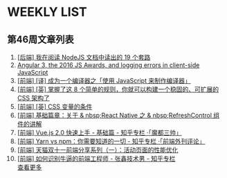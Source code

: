 # WEEKLY LIST        
## 第46周文章列表       
1. [[后端] 我在阅读 NodeJS 文档中读出的 19 个套路](http://gold.xitu.io/entry/58233a212f301e005c3b913a)       
2. [Angular 3, the 2016 JS Awards, and logging errors in client-side JavaScript](http://javascriptweekly.com/issues/309)       
3. [[前端] [译] 成为一个编译器之「使用 JavaScript 来制作编译器」](http://gold.xitu.io/entry/582343555bbb500059056d4b)       
4. [[前端] [英] 掌握了这 8 个简单的规则，你就可以构建一个稳固的、可扩展的 CSS 架构了](http://gold.xitu.io/entry/58219292128fe1005a190fd2)       
5. [[前端] [英] CSS 变量的条件](http://gold.xitu.io/entry/58219fe3128fe1005a19a08f)       
6. [[前端] 基础篇章：关于 & nbsp;React Native 之 & nbsp;RefreshControl 组件的讲解](http://gold.xitu.io/entry/5824f9fea22b9d00670a8271)       
7. [[前端] Vue.js 2.0 快速上手 - 基础篇 - 知乎专栏 ·「魔都三帅」](http://gold.xitu.io/entry/58234b9ba0bb9f0058d3be70)       
8. [[前端] Yarn vs npm：你需要知道的一切 - 知乎专栏 ·「前端外刊评论」](http://gold.xitu.io/entry/5821f387570c350060c115cd)       
9. [[前端] 天猫双十一前端分享系列（一）：活动页面的性能优化](http://gold.xitu.io/entry/5824882067f3560058c89960)       
10. [[前端] 如何识别牛逼的前端工程师 - 张鑫技术男 - 知乎专栏](http://gold.xitu.io/entry/5825119867f3560058caa9ac)       
[查看更多](https://github.com/iv-web/ivweb-weekly/blob/master/weekly/2016/week_46/)